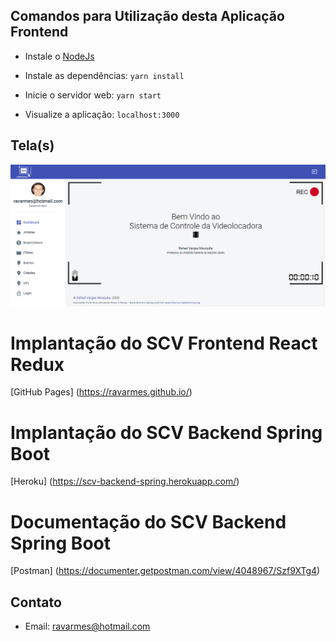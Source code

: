 ## Comandos para Utilização desta Aplicação Frontend

- Instale o [NodeJs](https://nodejs.org/pt-br/download/)

- Instale as dependências: `yarn install`

- Inicie o servidor web: `yarn start`

- Visualize a aplicação: `localhost:3000`


## Tela(s)
![Tela Empréstimo](https://github.com/ravarmes/scv-frontend-react-redux/blob/master/public/images/telas/tela1.png)

# Implantação do SCV Frontend React Redux
[GitHub Pages] (https://ravarmes.github.io/)

# Implantação do SCV Backend Spring Boot
[Heroku] (https://scv-backend-spring.herokuapp.com/)

# Documentação do SCV Backend Spring Boot
[Postman] (https://documenter.getpostman.com/view/4048967/Szf9XTg4)

## Contato
- Email: ravarmes@hotmail.com